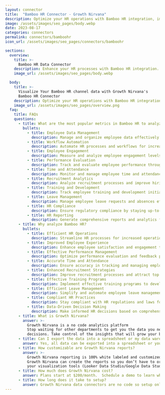 ```yaml
---
layout: connector
title:  "Bamboo HR Connector - Growth Nirvana"
description: Optimize your HR operations with Bamboo HR integration, improving efficiency and accuracy in employee data management.
image: /assets/images/seo_pages/body.webp
date: 2023-08-17
categories: connectors
permalink: connectors/bamboohr
icon_url: /assets/images/seo_pages/connectors/bamboohr

sections:
  overview:
    title: >-
      Bamboo HR Data Connector
    description: Enhance your HR processes with Bamboo HR integration. Streamline employee data management, automate workflows, and gain insights for effective HR strategies.
    image_url: /assets/images/seo_pages/body.webp

  body:
    title: >-
      Visualize Your Bamboo HR channel data with Growth Nirvana's
      Bamboo HR Connector
    description: Optimize your HR operations with Bamboo HR integration, improving efficiency and accuracy in employee data management.
    image_url: /assets/images/seo_pages/overview.png
  faq:
    title: FAQs
    questions:
      - title: What are the most popular metrics in Bamboo HR to analyze?
        bullets:
          - title: Employee Data Management
            description: Manage and organize employee data effectively.
          - title: Workflow Automation
            description: Automate HR processes and workflows for increased efficiency.
          - title: Employee Engagement
            description: Measure and analyze employee engagement levels for improved satisfaction and productivity.
          - title: Performance Evaluation
            description: Track and evaluate employee performance through data-driven insights.
          - title: Time and Attendance
            description: Monitor and manage employee time and attendance data accurately.
          - title: Recruitment Analytics
            description: Analyze recruitment processes and improve hiring strategies.
          - title: Training and Development
            description: Track employee training and development initiatives for enhanced skill-building.
          - title: Leave Management
            description: Manage employee leave requests and absences efficiently.
          - title: HR Compliance
            description: Ensure regulatory compliance by staying up-to-date with HR laws and regulations.
          - title: HR Reporting
            description: Generate comprehensive reports and analytics for effective decision-making.
      - title: Why analyze Bamboo HR?
        bullets:
          - title: Efficient HR Operations
            description: Streamline HR processes for increased operational efficiency.
          - title: Improved Employee Experience
            description: Enhance employee satisfaction and engagement through streamlined processes.
          - title: Effective Performance Management
            description: Optimize performance evaluation and feedback processes for better employee development.
          - title: Accurate Time and Attendance
            description: Ensure accuracy in tracking and managing employee time and attendance.
          - title: Enhanced Recruitment Strategies
            description: Improve recruitment processes and attract top talent.
          - title: Effective Training Programs
            description: Implement effective training programs to develop employee skills and capabilities.
          - title: Efficient Leave Management
            description: Simplify and automate employee leave management processes.
          - title: Compliant HR Practices
            description: Stay compliant with HR regulations and laws for a risk-free work environment.
          - title: Data-Driven Decision Making
            description: Make informed HR decisions based on comprehensive data and analytics.
      - title: What is Growth Nirvana?
        answer: >-
          Growth Nirvana is a no code analytics platform 
          Stop waiting for other departments to get you the data you need to make critical business 
          decisions. Take control of the insights that will grow your business.
      - title: Can I export the data into a spreadsheet or my data warehouse?
        answer: Yes, all data can be exported into a spreadsheet or your data warehouse (Google BigQuery, AWS, Snowflake, Azure, etc)
      - title: How customizable are Growth Nirvana reports?
        answer: >-
          Growth Nirvana reporting is 100% white labeled and customized to your specifications.
          Growth Nirvana can create the reports so you don’t have to or you can connect
          your visualization tools (Looker Data Studio/Google Data Studio, Tableau, PowerBI, etc) to Growth Nirvana.
      - title: How much does Growth Nirvana cost?
        answer: Plans start at $200/month.  Schedule a demo to learn what plan is best for you.
      - title: How long does it take to setup?
        answer: Growth Nirvana data connectors are no code so setup only requires a few clicks.
---
```

